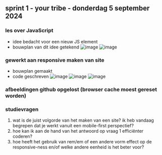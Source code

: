 ## sprint 1 - your tribe - donderdag 5 september 2024

### les over JavaScript
* idee bedacht voor een nieuw JS element 
* bouwplan van dit idee getekend
![image](https://github.com/user-attachments/assets/9a4fbb78-d9df-47a4-864b-ec4488865e38)
![image](https://github.com/user-attachments/assets/54113cdc-dede-495f-8325-b5005cf14dc5)

### gewerkt aan responsive maken van site 
* bouwplan gemaakt
* code geschreven 
![image](https://github.com/user-attachments/assets/4cdd0e2d-06a8-4e0f-8940-54ea7d433cb6)
![image](https://github.com/user-attachments/assets/9e44a543-ec73-47cd-ae1e-cee82ded1287)
![image](https://github.com/user-attachments/assets/1d95a310-d77e-4e2c-b0cb-aba5080cb796)

### afbeeldingen github opgelost (browser cache moest gereset worden)

### studievragen 
1. wat is de juist volgorde van het maken van een site? ik heb vandaag begrepen dat je werkt vanuit een mobile-first perspectief? 
2. hoe kan ik aan de hand van het antwoord op vraag 1 efficiënter coderen? 
3. hoe heeft het gebruik van rem/em of een andere vorm effect op de responsive-ness en/of welke andere eenheid is het beter voor? 